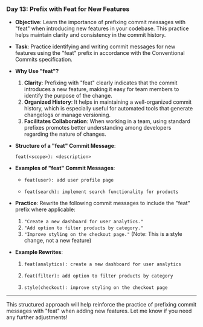 ### **Day 13: Prefix with Feat for New Features**

- **Objective**: Learn the importance of prefixing commit messages with "feat" when introducing new features in your codebase. This practice helps maintain clarity and consistency in the commit history.

- **Task**: Practice identifying and writing commit messages for new features using the "feat" prefix in accordance with the Conventional Commits specification.

- **Why Use "feat"?**
  1. **Clarity**: Prefixing with "feat" clearly indicates that the commit introduces a new feature, making it easy for team members to identify the purpose of the change.
  2. **Organized History**: It helps in maintaining a well-organized commit history, which is especially useful for automated tools that generate changelogs or manage versioning.
  3. **Facilitates Collaboration**: When working in a team, using standard prefixes promotes better understanding among developers regarding the nature of changes.

- **Structure of a "feat" Commit Message**:
  ```
  feat(<scope>): <description>
  ```

- **Examples of "feat" Commit Messages**:
  - ```
    feat(user): add user profile page
    ```
  - ```
    feat(search): implement search functionality for products
    ```

- **Practice**: Rewrite the following commit messages to include the "feat" prefix where applicable:
  1. `"Create a new dashboard for user analytics."`
  2. `"Add option to filter products by category."`
  3. `"Improve styling on the checkout page."` (Note: This is a style change, not a new feature)

- **Example Rewrites**:
  1. ```
     feat(analytics): create a new dashboard for user analytics
     ```

  2. ```
     feat(filter): add option to filter products by category
     ```

  3. ```
     style(checkout): improve styling on the checkout page
     ```

---

This structured approach will help reinforce the practice of prefixing commit messages with "feat" when adding new features. Let me know if you need any further adjustments!